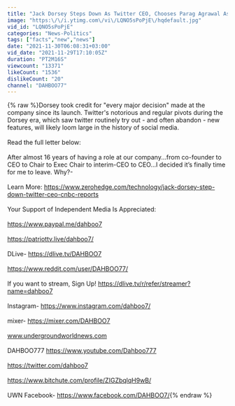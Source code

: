 ```yaml
---
title: "Jack Dorsey Steps Down As Twitter CEO, Chooses Parag Agrawal As New Successor"
image: "https:\/\/i.ytimg.com\/vi\/LQNO5sPoPjE\/hqdefault.jpg"
vid_id: "LQNO5sPoPjE"
categories: "News-Politics"
tags: ["facts","new","news"]
date: "2021-11-30T06:08:31+03:00"
vid_date: "2021-11-29T17:10:05Z"
duration: "PT2M16S"
viewcount: "13371"
likeCount: "1536"
dislikeCount: "20"
channel: "DAHBOO77"
---
```

{% raw %}Dorsey took credit for &quot;every major decision&quot; made at the company since its launch. Twitter's notorious and regular pivots during the Dorsey era, which saw twitter routinely try out - and often abandon - new features, will likely loom large in the history of social media.<br /><br />Read the full letter below:<br /><br />After almost 16 years of having a role at our company...from co-founder to CEO to Chair to Exec Chair to interim-CEO to CEO...I decided it’s finally time for me to leave. Why?-<br /><br />Learn More: <a rel="nofollow" target="blank" href="https://www.zerohedge.com/technology/jack-dorsey-step-down-twitter-ceo-cnbc-reports">https://www.zerohedge.com/technology/jack-dorsey-step-down-twitter-ceo-cnbc-reports</a><br /><br />Your Support of Independent Media Is Appreciated:<br /><br /><a rel="nofollow" target="blank" href="https://www.paypal.me/dahboo7">https://www.paypal.me/dahboo7</a><br /><br /><a rel="nofollow" target="blank" href="https://patriottv.live/dahboo7/">https://patriottv.live/dahboo7/</a><br /><br />DLive- <a rel="nofollow" target="blank" href="https://dlive.tv/DAHBOO7">https://dlive.tv/DAHBOO7</a><br /><br /><a rel="nofollow" target="blank" href="https://www.reddit.com/user/DAHBOO77/">https://www.reddit.com/user/DAHBOO77/</a><br /><br />If you want to stream, Sign Up! <a rel="nofollow" target="blank" href="https://dlive.tv/r/refer/streamer?name=dahboo7">https://dlive.tv/r/refer/streamer?name=dahboo7</a><br /><br />Instagram- <a rel="nofollow" target="blank" href="https://www.instagram.com/dahboo7/">https://www.instagram.com/dahboo7/</a><br /><br />mixer- <a rel="nofollow" target="blank" href="https://mixer.com/DAHBOO7">https://mixer.com/DAHBOO7</a><br /><br />www.undergroundworldnews.com<br /><br />DAHBOO777 <a rel="nofollow" target="blank" href="https://www.youtube.com/Dahboo777">https://www.youtube.com/Dahboo777</a><br /><br /><a rel="nofollow" target="blank" href="https://twitter.com/dahboo7">https://twitter.com/dahboo7</a><br /><br /><a rel="nofollow" target="blank" href="https://www.bitchute.com/profile/ZIGZbqlqH9wB/">https://www.bitchute.com/profile/ZIGZbqlqH9wB/</a><br /><br />UWN Facebook- <a rel="nofollow" target="blank" href="https://www.facebook.com/DAHBOO7/">https://www.facebook.com/DAHBOO7/</a>{% endraw %}
